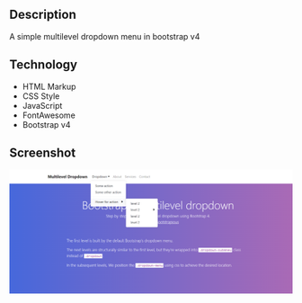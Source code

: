 ## Description
A simple multilevel dropdown menu in bootstrap v4

## Technology
- HTML Markup
- CSS Style
- JavaScript
- FontAwesome
- Bootstrap v4

## Screenshot
![1](https://github.com/masudncse/bootstrap-4-multilevel-dropdoun-menu/blob/main/screenshots/01.png)
